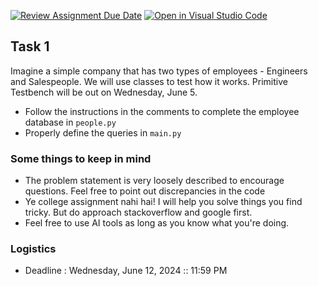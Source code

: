 [![Review Assignment Due Date](https://classroom.github.com/assets/deadline-readme-button-24ddc0f5d75046c5622901739e7c5dd533143b0c8e959d652212380cedb1ea36.svg)](https://classroom.github.com/a/uqBVGl72)
[![Open in Visual Studio Code](https://classroom.github.com/assets/open-in-vscode-718a45dd9cf7e7f842a935f5ebbe5719a5e09af4491e668f4dbf3b35d5cca122.svg)](https://classroom.github.com/online_ide?assignment_repo_id=15265811&assignment_repo_type=AssignmentRepo)
## Task 1

Imagine a simple company that has two types of employees - Engineers and Salespeople. We will use classes to test how it works. Primitive Testbench will be out on Wednesday, June 5.

- Follow the instructions in the comments to complete the employee database in `people.py`
- Properly define the queries in `main.py` 

### Some things to keep in mind
- The problem statement is very loosely described to encourage questions. Feel free to point out discrepancies in the code
- Ye college assignment nahi hai! I will help you solve things you find tricky. But do approach stackoverflow and google first.
- Feel free to use AI tools as long as you know what you're doing.

### Logistics
- Deadline : Wednesday, June 12, 2024 :: 11:59 PM



